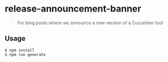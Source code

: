 # release-announcement-banner

> For blog posts where we announce a new version of a Cucumber tool

## Usage

```shell
$ npm install
$ npm run generate
```
